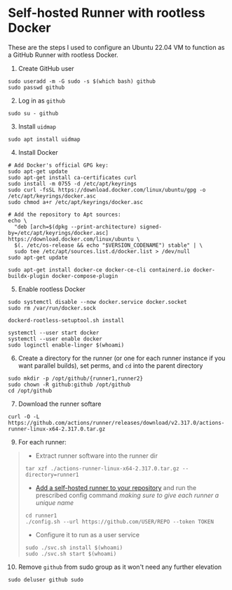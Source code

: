 # Self-hosted Runner with rootless Docker

These are the steps I used to configure an Ubuntu 22.04 VM to function as a GitHub Runner with rootless Docker.

1. Create GitHub user
```shell
sudo useradd -m -G sudo -s $(which bash) github
sudo passwd github
```

2. Log in as `github`
```shell
sudo su - github
```

3. Install `uidmap`
```shell
sudo apt install uidmap
```

4. Install Docker
```shell
# Add Docker's official GPG key:
sudo apt-get update
sudo apt-get install ca-certificates curl
sudo install -m 0755 -d /etc/apt/keyrings
sudo curl -fsSL https://download.docker.com/linux/ubuntu/gpg -o /etc/apt/keyrings/docker.asc
sudo chmod a+r /etc/apt/keyrings/docker.asc

# Add the repository to Apt sources:
echo \
  "deb [arch=$(dpkg --print-architecture) signed-by=/etc/apt/keyrings/docker.asc] https://download.docker.com/linux/ubuntu \
  $(. /etc/os-release && echo "$VERSION_CODENAME") stable" | \
  sudo tee /etc/apt/sources.list.d/docker.list > /dev/null
sudo apt-get update

sudo apt-get install docker-ce docker-ce-cli containerd.io docker-buildx-plugin docker-compose-plugin
```

5. Enable rootless Docker
```shell
sudo systemctl disable --now docker.service docker.socket
sudo rm /var/run/docker.sock

dockerd-rootless-setuptool.sh install

systemctl --user start docker
systemctl --user enable docker
sudo loginctl enable-linger $(whoami)
```

6. Create a directory for the runner (or one for each runner instance if you want parallel builds), set perms, and `cd` into the parent directory
```shell
sudo mkdir -p /opt/github/{runner1,runner2}
sudo chown -R github:github /opt/github
cd /opt/github
```

7. Download the runner softare
```shell
curl -O -L https://github.com/actions/runner/releases/download/v2.317.0/actions-runner-linux-x64-2.317.0.tar.gz
```

9. For each runner:
>   - Extract runner software into the runner dir
> ```shell
> tar xzf ./actions-runner-linux-x64-2.317.0.tar.gz --directory=runner1
> ```
>   -  [Add a self-hosted runner to your repository](https://docs.github.com/en/actions/hosting-your-own-runners/managing-self-hosted-runners/adding-self-hosted-runners#adding-a-self-hosted-runner-to-a-repository) and run the prescribed config command *making sure to give each runner a unique name*
> ```shell
> cd runner1
> ./config.sh --url https://github.com/USER/REPO --token TOKEN
> ```
>   - Configure it to run as a user service
> ```shell
> sudo ./svc.sh install $(whoami)
> sudo ./svc.sh start $(whoami)
> ```

10. Remove `github` from sudo group as it won't need any further elevation
```shell
sudo deluser github sudo
```